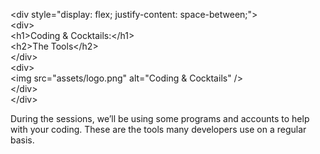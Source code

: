 &lt;div style="display: flex; justify-content: space-between;"&gt;  
    &lt;div&gt;  
        &lt;h1&gt;Coding & Cocktails:&lt;/h1&gt;  
        &lt;h2&gt;The Tools&lt;/h2&gt;  
    &lt;/div&gt;  
    &lt;div&gt;  
        &lt;img src="assets/logo.png" alt="Coding & Cocktails" /&gt;  
    &lt;/div&gt;  
&lt;/div&gt;  


During the sessions, we’ll be using some programs and accounts to help with your coding. These are the tools many developers use on a regular basis.


